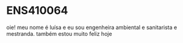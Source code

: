 # ENS410064
oie! meu nome é luísa e eu sou engenheira ambiental e sanitarista e mestranda.
também estou muito feliz hoje
